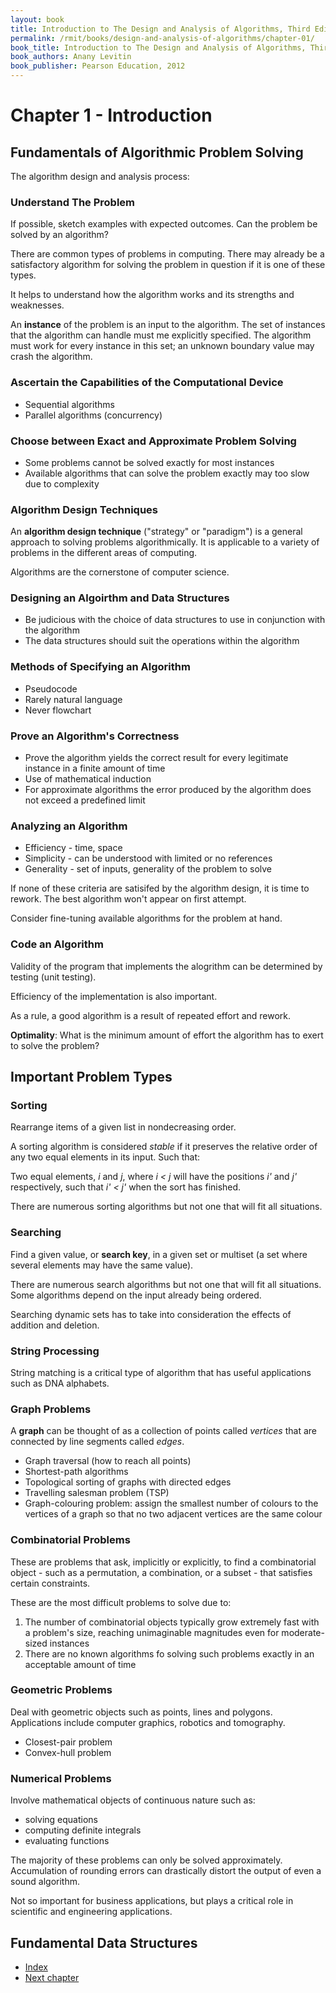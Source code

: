 ```yaml
---
layout: book
title: Introduction to The Design and Analysis of Algorithms, Third Edition
permalink: /rmit/books/design-and-analysis-of-algorithms/chapter-01/
book_title: Introduction to The Design and Analysis of Algorithms, Third Edition
book_authors: Anany Levitin
book_publisher: Pearson Education, 2012
---
```


# Chapter 1 - Introduction

## Fundamentals of Algorithmic Problem Solving

The algorithm design and analysis process:

### Understand The Problem

If possible, sketch examples with expected outcomes. Can the problem be solved by an algorithm?

There are common types of problems in computing. There may already be a satisfactory algorithm for solving the problem in question if it is one of these types.

It helps to understand how the algorithm works and its strengths and weaknesses. 

An __instance__ of the problem is an input to the algorithm. The set of instances that the algorithm can handle must me explicitly specified. The algorithm must work for every instance in this set; an unknown boundary value may crash the algorithm.


### Ascertain the Capabilities of the Computational Device

* Sequential algorithms
* Parallel algorithms (concurrency)

### Choose between Exact and Approximate Problem Solving

* Some problems cannot be solved exactly for most instances
* Available algorithms that can solve the problem exactly may too slow due to complexity

### Algorithm Design Techniques

An __algorithm design technique__ ("strategy" or "paradigm") is a general approach to solving problems algorithmically. It is applicable to a variety of problems in the different areas of computing.

Algorithms are the cornerstone of computer science.

### Designing an Algoirthm and Data Structures

* Be judicious with the choice of data structures to use in conjunction with the algorithm
* The data structures should suit the operations within the algorithm

### Methods of Specifying an Algorithm

* Pseudocode
* Rarely natural language
* Never flowchart

### Prove an Algorithm's Correctness

* Prove the algorithm yields the correct result for every legitimate instance in a finite amount of time
* Use of mathematical induction
* For approximate algorithms the error produced by the algorithm does not exceed a predefined limit

### Analyzing an Algorithm

* Efficiency - time, space
* Simplicity - can be understood with limited or no references
* Generality - set of inputs, generality of the problem to solve

If none of these criteria are satisifed by the algorithm design, it is time to rework. The best algorithm won't appear on first attempt.

Consider fine-tuning available algorithms for the problem at hand.

### Code an Algorithm

Validity of the program that implements the alogrithm can be determined by testing (unit testing).

Efficiency of the implementation is also important.

As a rule, a good algorithm is a result of repeated effort and rework.

__Optimality__: What is the minimum amount of effort the algorithm has to exert to solve the problem?

## Important Problem Types

### Sorting

Rearrange items of a given list in nondecreasing order.

A sorting algorithm is considered _stable_ if it preserves the relative order of any two equal elements in its input. Such that:

Two equal elements, _i_ and _j_, where _i < j_ will have the positions _i'_ and _j'_ respectively, such that _i' < j'_ when the sort has finished.

There are numerous sorting algorithms but not one that will fit all situations.

### Searching

Find a given value, or __search key__, in a given set or multiset (a set where several elements may have the same value).

There are numerous search algorithms but not one that will fit all situations. Some algorithms depend on the input already being ordered.

Searching dynamic sets has to take into consideration the effects of addition and deletion.

### String Processing

String matching is a critical type of algorithm that has useful applications such as DNA alphabets.

### Graph Problems

A __graph__ can be thought of as a collection of points called _vertices_ that are connected by line segments called _edges_.

* Graph traversal (how to reach all points)
* Shortest-path algorithms
* Topological sorting of graphs with directed edges
* Travelling salesman problem (TSP)
* Graph-colouring problem: assign the smallest number of colours to the vertices of a graph so that no two adjacent vertices are the same colour

### Combinatorial Problems

These are problems that ask, implicitly or explicitly, to find a combinatorial object - such as a permutation, a combination, or a subset - that satisfies certain constraints.

These are the most difficult problems to solve due to:

1. The number of combinatorial objects typically grow extremely fast with a problem's size, reaching unimaginable magnitudes even for moderate-sized instances
2. There are no known algorithms fo solving such problems exactly in an acceptable amount of time

### Geometric Problems

Deal with geometric objects such as points, lines and polygons. Applications include computer graphics, robotics and tomography.

* Closest-pair problem
* Convex-hull problem

### Numerical Problems

Involve mathematical objects of continuous nature such as:

* solving equations
* computing definite integrals
* evaluating functions

The majority of these problems can only be solved approximately. Accumulation of rounding errors can drastically distort the output of even a sound algorithm.

Not so important for business applications, but plays a critical role in scientific and engineering applications.

## Fundamental Data Structures

<nav class="nav-chapters">
    <ul>
        <li class="index"><a href="../index.html">Index</a></li>
        <li class="next-chapter"><a href="../chapter-02/">Next chapter</a></li>
    </ul>
</nav>
